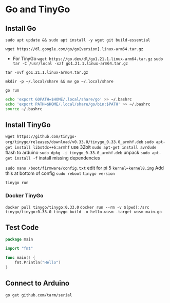 # Go and TinyGo

## Install Go

`sudo apt update && sudo apt install -y wget git build-essential`

`wget https://dl.google.com/go/go[version].linux-arm64.tar.gz`

- For TinyGo
  `wget https://go.dev/dl/go1.21.1.linux-arm64.tar.gz`
  `sudo tar -C /usr/local -xzf go1.21.1.linux-arm64.tar.gz`

`tar -xvf go1.21.1.linux-arm64.tar.gz`

`mkdir -p ~/.local/share && mv go ~/.local/share`

`go run`

```sh
echo 'export GOPATH=$HOME/.local/share/go' >> ~/.bashrc
echo 'export PATH=$HOME/.local/share/go/bin:$PATH' >> ~/.bashrc
source ~/.bashrc
```

## Install TinyGo

`wget https://github.com/tinygo-org/tinygo/releases/download/v0.33.0/tinygo_0.33.0_armhf.deb`
`sudo apt-get install libstdc++6:armhf` use 32bit
`sudo apt-get install avrdude` flash to arduino 
`sudo dpkg -i tinygo_0.33.0_armhf.deb` unpack
`sudo apt-get install -f` install missing dependencies

`sudo nano /boot/firmware/config.txt` edit for pi 5
`kernel=kernel8.img` Add this at bottom of config
`sudo reboot`
`tinygo version`

`tinygo run`

### Docker TinyGo

`docker pull tinygo/tinygo:0.33.0`
`docker run --rm -v $(pwd):/src tinygo/tinygo:0.33.0 tinygo build -o hello.wasm -target wasm main.go`

## Test Code

```go
package main

import "fmt"

func main() {
    fmt.Println("Hello")
}
```

## Connect to Arduino

`go get github.com/tarm/serial`